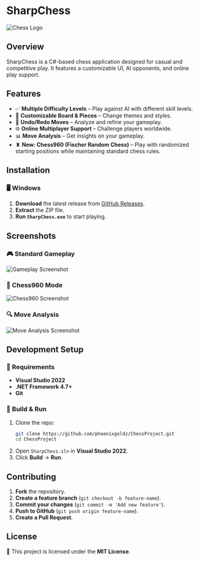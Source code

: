 # SharpChess

![Chess Logo](https://raw.githubusercontent.com/phoenixgoldz/ChessProject/main/assets/chessbanner.jpg)

## Overview
SharpChess is a C#-based chess application designed for casual and competitive play. It features a customizable UI, AI opponents, and online play support.

## Features
- ✅ **Multiple Difficulty Levels** – Play against AI with different skill levels.
- 🎨 **Customizable Board & Pieces** – Change themes and styles.
- 🔄 **Undo/Redo Moves** – Analyze and refine your gameplay.
- 🌐 **Online Multiplayer Support** – Challenge players worldwide.
- 📊 **Move Analysis** – Get insights on your gameplay.
- ♜ **New: Chess960 (Fischer Random Chess)** – Play with randomized starting positions while maintaining standard chess rules.

## Installation
### 🖥️ Windows
1. **Download** the latest release from [GitHub Releases](https://github.com/phoenixgoldz/ChessProject/releases).
2. **Extract** the ZIP file.
3. **Run `SharpChess.exe`** to start playing.

## Screenshots
### 🎮 Standard Gameplay
![Gameplay Screenshot](https://raw.githubusercontent.com/phoenixgoldz/ChessProject/main/assets/screenshots/gameplay.png)

### 🔀 Chess960 Mode
![Chess960 Screenshot](https://raw.githubusercontent.com/phoenixgoldz/ChessProject/main/assets/screenshots/chess960.png)

### 🔍 Move Analysis
![Move Analysis Screenshot](https://raw.githubusercontent.com/phoenixgoldz/ChessProject/main/assets/screenshots/move-analysis.png)

## Development Setup
### 🔧 Requirements
- **Visual Studio 2022**
- **.NET Framework 4.7+**
- **Git**

### 🚀 Build & Run
1. Clone the repo:
   ```sh
   git clone https://github.com/phoenixgoldz/ChessProject.git
   cd ChessProject
   ```
2. Open `SharpChess.sln` in **Visual Studio 2022**.
3. Click **Build** → **Run**.

## Contributing
1. **Fork** the repository.
2. **Create a feature branch** (`git checkout -b feature-name`).
3. **Commit your changes** (`git commit -m 'Add new feature'`).
4. **Push to GitHub** (`git push origin feature-name`).
5. **Create a Pull Request**.

## License
📝 This project is licensed under the **MIT License**.
